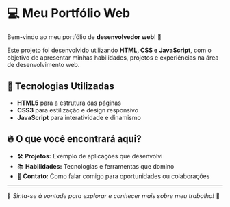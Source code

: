# 💻 Meu Portfólio Web  

Bem-vindo ao meu portfólio de **desenvolvedor web**! 🚀  

Este projeto foi desenvolvido utilizando **HTML, CSS e JavaScript**, com o objetivo de apresentar minhas habilidades, projetos e experiências na área de desenvolvimento web.  

## 📌 Tecnologias Utilizadas  
- **HTML5** para a estrutura das páginas  
- **CSS3** para estilização e design responsivo  
- **JavaScript** para interatividade e dinamismo  

## 🔥 O que você encontrará aqui?  
- 🛠 **Projetos:** Exemplo de aplicações que desenvolvi  
- 📚 **Habilidades:** Tecnologias e ferramentas que domino  
- 📩 **Contato:** Como falar comigo para oportunidades ou colaborações  
---

📌 *Sinta-se à vontade para explorar e conhecer mais sobre meu trabalho!* 🚀
